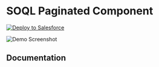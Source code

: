 # SOQL Paginated Component

<a href="https://githubsfdeploy.herokuapp.com?owner=iNardex&repo=paginated-component&ref=main">
  <img alt="Deploy to Salesforce"
       src="https://raw.githubusercontent.com/afawcett/githubsfdeploy/master/src/main/webapp/resources/img/deploy.png">
</a>

![Demo Screenshot](https://https://github.com/iNardex/paginated-component/images/example.png)

Documentation
-------------
